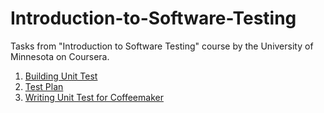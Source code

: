 # Introduction-to-Software-Testing

Tasks from "Introduction to Software Testing" course by the University of Minnesota on Coursera.

1) [Building Unit Test](./Week1-BuildingUnitTest/readme.md)
2) [Test Plan](./BuildingTestPlan/readme.md)
3) [Writing Unit Test for Coffeemaker](CoffeMaker./readme.md)
